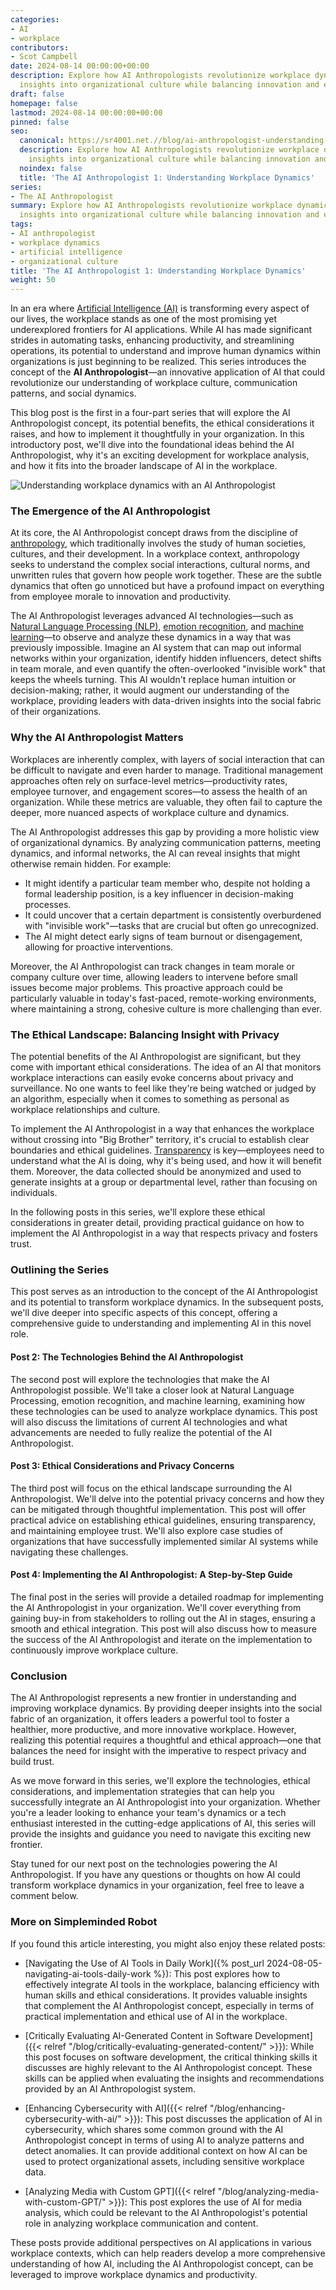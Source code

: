 ```yaml
---
categories:
- AI
- workplace
contributors:
- Scot Campbell
date: 2024-08-14 00:00:00+00:00
description: Explore how AI Anthropologists revolutionize workplace dynamics, offering
  insights into organizational culture while balancing innovation and ethics.
draft: false
homepage: false
lastmod: 2024-08-14 00:00:00+00:00
pinned: false
seo:
  canonical: https://sr4001.net.//blog/ai-anthropologist-understanding-workplace-dynamics/
  description: Explore how AI Anthropologists revolutionize workplace dynamics, offering
    insights into organizational culture while balancing innovation and ethics.
  noindex: false
  title: 'The AI Anthropologist 1: Understanding Workplace Dynamics'
series:
- The AI Anthropologist
summary: Explore how AI Anthropologists revolutionize workplace dynamics, offering
  insights into organizational culture while balancing innovation and ethics.
tags:
- AI anthropologist
- workplace dynamics
- artificial intelligence
- organizational culture
title: 'The AI Anthropologist 1: Understanding Workplace Dynamics'
weight: 50
---
```


In an era where [Artificial Intelligence (AI)](https://www.ibm.com/cloud/learn/what-is-artificial-intelligence) is transforming every aspect of our lives, the workplace stands as one of the most promising yet underexplored frontiers for AI applications. While AI has made significant strides in automating tasks, enhancing productivity, and streamlining operations, its potential to understand and improve human dynamics within organizations is just beginning to be realized. This series introduces the concept of the **AI Anthropologist**—an innovative application of AI that could revolutionize our understanding of workplace culture, communication patterns, and social dynamics.

<!--more-->

This blog post is the first in a four-part series that will explore the AI Anthropologist concept, its potential benefits, the ethical considerations it raises, and how to implement it thoughtfully in your organization. In this introductory post, we'll dive into the foundational ideas behind the AI Anthropologist, why it's an exciting development for workplace analysis, and how it fits into the broader landscape of AI in the workplace.

![Understanding workplace dynamics with an AI Anthropologist](./aianthro.png)

### The Emergence of the AI Anthropologist

At its core, the AI Anthropologist concept draws from the discipline of [anthropology](https://www.americananthro.org/AdvanceYourCareer/Content.aspx?ItemNumber=2150), which traditionally involves the study of human societies, cultures, and their development. In a workplace context, anthropology seeks to understand the complex social interactions, cultural norms, and unwritten rules that govern how people work together. These are the subtle dynamics that often go unnoticed but have a profound impact on everything from employee morale to innovation and productivity.

The AI Anthropologist leverages advanced AI technologies—such as [Natural Language Processing (NLP)](https://www.ibm.com/cloud/learn/natural-language-processing), [emotion recognition](https://www.sciencedirect.com/topics/computer-science/emotion-recognition), and [machine learning](https://www.ibm.com/cloud/learn/machine-learning)—to observe and analyze these dynamics in a way that was previously impossible. Imagine an AI system that can map out informal networks within your organization, identify hidden influencers, detect shifts in team morale, and even quantify the often-overlooked "invisible work" that keeps the wheels turning. This AI wouldn't replace human intuition or decision-making; rather, it would augment our understanding of the workplace, providing leaders with data-driven insights into the social fabric of their organizations.

### Why the AI Anthropologist Matters

Workplaces are inherently complex, with layers of social interaction that can be difficult to navigate and even harder to manage. Traditional management approaches often rely on surface-level metrics—productivity rates, employee turnover, and engagement scores—to assess the health of an organization. While these metrics are valuable, they often fail to capture the deeper, more nuanced aspects of workplace culture and dynamics.

The AI Anthropologist addresses this gap by providing a more holistic view of organizational dynamics. By analyzing communication patterns, meeting dynamics, and informal networks, the AI can reveal insights that might otherwise remain hidden. For example:

- It might identify a particular team member who, despite not holding a formal leadership position, is a key influencer in decision-making processes.
- It could uncover that a certain department is consistently overburdened with "invisible work"—tasks that are crucial but often go unrecognized.
- The AI might detect early signs of team burnout or disengagement, allowing for proactive interventions.

Moreover, the AI Anthropologist can track changes in team morale or company culture over time, allowing leaders to intervene before small issues become major problems. This proactive approach could be particularly valuable in today's fast-paced, remote-working environments, where maintaining a strong, cohesive culture is more challenging than ever.

### The Ethical Landscape: Balancing Insight with Privacy

The potential benefits of the AI Anthropologist are significant, but they come with important ethical considerations. The idea of an AI that monitors workplace interactions can easily evoke concerns about privacy and surveillance. No one wants to feel like they're being watched or judged by an algorithm, especially when it comes to something as personal as workplace relationships and culture.

To implement the AI Anthropologist in a way that enhances the workplace without crossing into "Big Brother" territory, it's crucial to establish clear boundaries and ethical guidelines. [Transparency](https://www.shrm.org/resourcesandtools/hr-topics/employee-relations/pages/workplace-transparency-.aspx) is key—employees need to understand what the AI is doing, why it's being used, and how it will benefit them. Moreover, the data collected should be anonymized and used to generate insights at a group or departmental level, rather than focusing on individuals.

In the following posts in this series, we'll explore these ethical considerations in greater detail, providing practical guidance on how to implement the AI Anthropologist in a way that respects privacy and fosters trust.

### Outlining the Series

This post serves as an introduction to the concept of the AI Anthropologist and its potential to transform workplace dynamics. In the subsequent posts, we'll dive deeper into specific aspects of this concept, offering a comprehensive guide to understanding and implementing AI in this novel role.

#### **Post 2: The Technologies Behind the AI Anthropologist**

The second post will explore the technologies that make the AI Anthropologist possible. We'll take a closer look at Natural Language Processing, emotion recognition, and machine learning, examining how these technologies can be used to analyze workplace dynamics. This post will also discuss the limitations of current AI technologies and what advancements are needed to fully realize the potential of the AI Anthropologist.

#### **Post 3: Ethical Considerations and Privacy Concerns**

The third post will focus on the ethical landscape surrounding the AI Anthropologist. We'll delve into the potential privacy concerns and how they can be mitigated through thoughtful implementation. This post will offer practical advice on establishing ethical guidelines, ensuring transparency, and maintaining employee trust. We'll also explore case studies of organizations that have successfully implemented similar AI systems while navigating these challenges.

#### **Post 4: Implementing the AI Anthropologist: A Step-by-Step Guide**

The final post in the series will provide a detailed roadmap for implementing the AI Anthropologist in your organization. We'll cover everything from gaining buy-in from stakeholders to rolling out the AI in stages, ensuring a smooth and ethical integration. This post will also discuss how to measure the success of the AI Anthropologist and iterate on the implementation to continuously improve workplace culture.

### Conclusion

The AI Anthropologist represents a new frontier in understanding and improving workplace dynamics. By providing deeper insights into the social fabric of an organization, it offers leaders a powerful tool to foster a healthier, more productive, and more innovative workplace. However, realizing this potential requires a thoughtful and ethical approach—one that balances the need for insight with the imperative to respect privacy and build trust.

As we move forward in this series, we'll explore the technologies, ethical considerations, and implementation strategies that can help you successfully integrate an AI Anthropologist into your organization. Whether you're a leader looking to enhance your team's dynamics or a tech enthusiast interested in the cutting-edge applications of AI, this series will provide the insights and guidance you need to navigate this exciting new frontier.

Stay tuned for our next post on the technologies powering the AI Anthropologist. If you have any questions or thoughts on how AI could transform workplace dynamics in your organization, feel free to leave a comment below.

### More on Simpleminded Robot

If you found this article interesting, you might also enjoy these related posts:

- [Navigating the Use of AI Tools in Daily Work]({% post_url 2024-08-05-navigating-ai-tools-daily-work %}): This post explores how to effectively integrate AI tools in the workplace, balancing efficiency with human skills and ethical considerations. It provides valuable insights that complement the AI Anthropologist concept, especially in terms of practical implementation and ethical use of AI in the workplace.

- [Critically Evaluating AI-Generated Content in Software Development]({{< relref "/blog/critically-evaluating-generated-content/" >}}): While this post focuses on software development, the critical thinking skills it discusses are highly relevant to the AI Anthropologist concept. These skills can be applied when evaluating the insights and recommendations provided by an AI Anthropologist system.

- [Enhancing Cybersecurity with AI]({{< relref "/blog/enhancing-cybersecurity-with-ai/" >}}): This post discusses the application of AI in cybersecurity, which shares some common ground with the AI Anthropologist concept in terms of using AI to analyze patterns and detect anomalies. It can provide additional context on how AI can be used to protect organizational assets, including sensitive workplace data.

- [Analyzing Media with Custom GPT]({{< relref "/blog/analyzing-media-with-custom-GPT/" >}}): This post explores the use of AI for media analysis, which could be relevant to the AI Anthropologist's potential role in analyzing workplace communication and content.

These posts provide additional perspectives on AI applications in various workplace contexts, which can help readers develop a more comprehensive understanding of how AI, including the AI Anthropologist concept, can be leveraged to improve workplace dynamics and productivity.